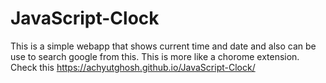 # JavaScript-Clock
This is a simple webapp that shows current time and date and also can be use to search google from this. This is more like a chorome extension.
Check this  https://achyutghosh.github.io/JavaScript-Clock/
